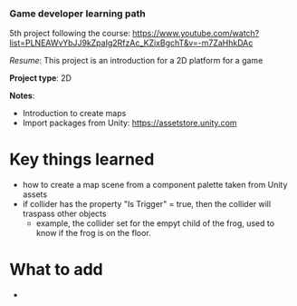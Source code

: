 ### Game developer learning path


5th project following the course: https://www.youtube.com/watch?list=PLNEAWvYbJJ9kZpaIg2RfzAc_KZixBgchT&v=-m7ZaHhkDAc

_Resume_: This project is an introduction for a 2D platform for a game

__Project type__: 2D 

__Notes__:
 - Introduction to create maps
 - Import packages from Unity: https://assetstore.unity.com 

# Key things learned
 - how to create a map scene from a component palette taken from Unity assets
 - if collider has the property "Is Trigger" = true, then the collider will traspass other objects
   - example, the collider set for the empyt child of the frog, used to know if the frog is on the floor. 

# What to add
 - 
